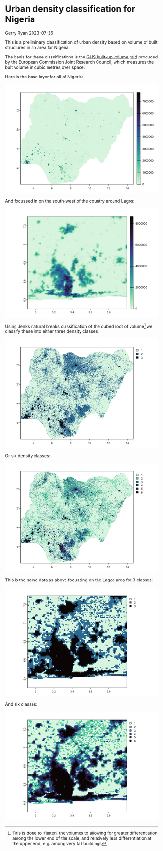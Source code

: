 # Urban density classification for Nigeria
Gerry Ryan
2023-07-26

This is a preliminary classification of urban density based on volume of
built structures in an area for Nigeria.

The basis for these classifications is the [GHS built-up volume
grid](https://ghsl.jrc.ec.europa.eu/ghs_buV2023.php) produced by the
European Commission Joint Research Council, which measures the bult
volume in cubic metres over space.

Here is the base layer for all of Nigeria:

![](nigeria_urban_density_files/figure-commonmark/unnamed-chunk-2-1.png)

And focussed in on the south-west of the country around Lagos:

![](nigeria_urban_density_files/figure-commonmark/unnamed-chunk-3-1.png)

Using Jenks natural breaks classification of the cubed root of
volume[^1] we classify these into either three density classes:

![](nigeria_urban_density_files/figure-commonmark/unnamed-chunk-4-1.png)

Or six density classes:

![](nigeria_urban_density_files/figure-commonmark/unnamed-chunk-5-1.png)

This is the same data as above focussing on the Lagos area for 3
classes:

![](nigeria_urban_density_files/figure-commonmark/unnamed-chunk-6-1.png)

And six classes:

![](nigeria_urban_density_files/figure-commonmark/unnamed-chunk-7-1.png)

[^1]: This is done to ‘flatten’ the volumes to allowing for greater
    differentiation among the lower end of the scale, and relatively
    less differentiation at the upper end, e.g. among very tall
    buildings
